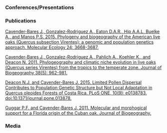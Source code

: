 ### Conferences/Presentations

### Publications

[Cavender-Bares J., Gonzalez-Rodriguez A., Eaton D.A.R., Hip A.A.L,
Buelke A., and Manos P.S. 2015. Phylogeny and biogeography of the
American live oaks (Quercus subsection Virentes): a genomic and
population genetics approach. Molecular Ecology 24:
3668-3687.](https://drive.google.com/file/d/1woKJ0XBQ_CTwRGbVIb2GWm0GFb7I3Dur/view?usp=sharing)

[Cavender-Bares J., Gonzalez-Rodriguez A., Pahlich A., Koehler K., and
Deacon N. 2011. Phylogeography and climatic niche evolution in live oaks
(Quercus series Virentes) from the tropics to the temperate zone.
Journal of Biogeography 38(5):
962-981.](https://drive.google.com/file/d/1U0s3imC_9xTZoBKXiV8JpuC6q_W8VaZT/view?usp=sharing)

[Deacon N.J. and Cavender-Bares J. 2015. Limited Pollen Dispersal
Contributes to Population Genetic Structure but Not Local Adaptation in
Quercus oleoides Forests of Costa Rica. PLoS ONE, 10(9): e0138783.
doi:10.1371/journal.pone.013878.](https://drive.google.com/file/d/1L6Mk-CFl26t2YB9tBweHROO8FXQGCECH/view?usp=sharing)

[Guggar P.F. and Cavender-Bares J. 2011. Molecular and morphogical
support for a Florida origin of the Cuban oak. Journal of
Biogeography.](https://drive.google.com/file/d/1JXrbeiKJDawQeUCU-L-ZUJMX6n92yPK0/view?usp=sharing)

### Media
